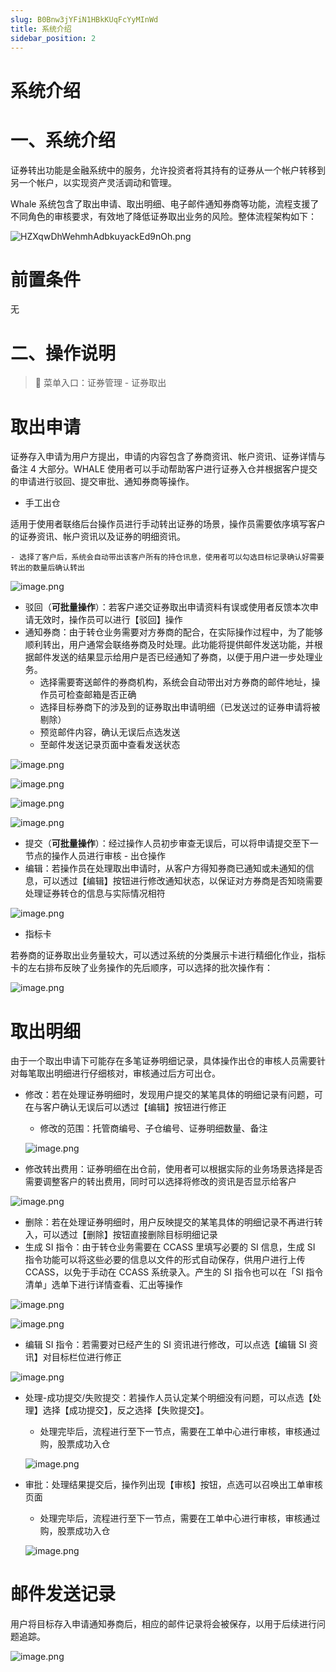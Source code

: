 ```yaml
---
slug: B0Bnw3jYFiN1HBkKUqFcYyMInWd
title: 系统介绍
sidebar_position: 2
---
```



# 系统介绍


# 一、系统介绍


证券转出功能是金融系统中的服务，允许投资者将其持有的证券从一个帐户转移到另一个帐户，以实现资产灵活调动和管理。


Whale 系统包含了取出申请、取出明细、电子邮件通知券商等功能，流程支援了不同角色的审核要求，有效地了降低证券取出业务的风险。整体流程架构如下：


![HZXqwDhWehmhAdbkuyackEd9nOh.png](/assets/906adc730e19f875feefc670ed84774d.png)


# 前置条件


无


# 二、操作说明


> 📍 菜单入口：证券管理 - 证券取出


# 取出申请


证券存入申请为用户方提出，申请的内容包含了券商资讯、帐户资讯、证券详情与备注 4 大部分。WHALE 使用者可以手动帮助客户进行证券入仓并根据客户提交的申请进行驳回、提交审批、通知券商等操作。

- 手工出仓

适用于使用者联络后台操作员进行手动转出证券的场景，操作员需要依序填写客户的证券资讯、帐户资讯以及证券的明细资讯。

    - 选择了客户后，系统会自动带出该客户所有的持仓讯息，使用者可以勾选目标记录确认好需要转出的数量后确认转出

![image.png](/assets/5fde46f8d1f25ec4f20d76fc87c58054.png)

- 驳回（**可批量操作**）：若客户递交证券取出申请资料有误或使用者反馈本次申请无效时，操作员可以进行【驳回】操作
- 通知券商：由于转仓业务需要对方券商的配合，在实际操作过程中，为了能够顺利转出，用户通常会联络券商及时处理。此功能将提供邮件发送功能，并根据邮件发送的结果显示给用户是否已经通知了券商，以便于用户进一步处理业务。
    - 选择需要寄送邮件的券商机构，系统会自动带出对方券商的邮件地址，操作员可检查邮箱是否正确
    - 选择目标券商下的涉及到的证券取出申请明细（已发送过的证券申请将被剔除）
    - 预览邮件内容，确认无误后点选发送
    - 至邮件发送记录页面中查看发送状态

![image.png](/assets/d7b7e970c25af498e241ec81c723fb10.png)


![image.png](/assets/2c3900504e91cfe2a5df6f90e4f87d1b.png)


![image.png](/assets/b31362bec4f3341d0fa817c4f7e54453.png)


![image.png](/assets/384e1343fd6943c81148cbcaa0b2eb71.png)

- 提交（**可批量操作**）：经过操作人员初步审查无误后，可以将申请提交至下一节点的操作人员进行审核 - 出仓操作
- 编辑：若操作员在处理取出申请时，从客户方得知券商已通知或未通知的信息，可以透过【编辑】按钮进行修改通知状态，以保证对方券商是否知晓需要处理证券转仓的信息与实际情况相符

![image.png](/assets/b073e578f4e82f87bec1bf889b290420.png)

- 指标卡

若券商的证券取出业务量较大，可以透过系统的分类展示卡进行精细化作业，指标卡的左右排布反映了业务操作的先后顺序，可以选择的批次操作有：


![image.png](/assets/74d58ede22fce05688fcfd76c1495999.png)


# 取出明细


由于一个取出申请下可能存在多笔证券明细记录，具体操作出仓的审核人员需要针对每笔取出明细进行仔细核对，审核通过后方可出仓。

- 修改：若在处理证券明细时，发现用户提交的某笔具体的明细记录有问题，可在与客户确认无误后可以透过【编辑】按钮进行修正
    - 修改的范围：托管商编号、子仓编号、证券明细数量、备注

    ![image.png](/assets/aab6de1975ceb742d2e8f81286cd25e0.png)

- 修改转出费用：证券明细在出仓前，使用者可以根据实际的业务场景选择是否需要调整客户的转出费用，同时可以选择将修改的资讯是否显示给客户

![image.png](/assets/a1100a9168962c0ab8b8e421c9b7a3eb.png)

- 删除：若在处理证券明细时，用户反映提交的某笔具体的明细记录不再进行转入，可以透过【删除】按钮直接删除目标明细记录
- 生成 SI 指令：由于转仓业务需要在 CCASS 里填写必要的 SI 信息，生成 SI 指令功能可以将这些必要的信息以文件的形式自动保存，供用户进行上传 CCASS，以免于手动在 CCASS 系统录入。产生的 SI 指令也可以在「SI 指令清单」选单下进行详情查看、汇出等操作

![image.png](/assets/750d7b334a6a2fe1cccc22c98bbd5e95.png)


![image.png](/assets/9018632d0c6922c096537e03655c3ab9.png)

- 编辑 SI 指令：若需要对已经产生的 SI 资讯进行修改，可以点选【编辑 SI 资讯】对目标栏位进行修正

![image.png](/assets/290bb372ba49983a3cc9e082f3cb8035.png)

- 处理-成功提交/失败提交：若操作人员认定某个明细没有问题，可以点选【处理】选择【成功提交】，反之选择【失败提交】。
    - 处理完毕后，流程进行至下一节点，需要在工单中心进行审核，审核通过购，股票成功入仓

    ![image.png](/assets/e57316ef0c5920f996c922d31873caf0.png)

- 审批：处理结果提交后，操作列出现【审核】按钮，点选可以召唤出工单审核页面
    - 处理完毕后，流程进行至下一节点，需要在工单中心进行审核，审核通过购，股票成功入仓

    ![image.png](/assets/7ee3640f90cf3eeafab1acc85e8fd689.png)


# 邮件发送记录


用户将目标存入申请通知券商后，相应的邮件记录将会被保存，以用于后续进行问题追踪。


![image.png](/assets/5dc4287761def9db97b88387e55a445d.png)

